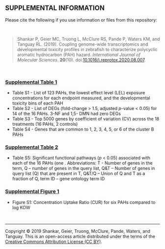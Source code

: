 ## SUPPLEMENTAL INFORMATION
Please cite the following if you use information or files from this repository:

<br>

>Shankar P, Geier MC, Truong L, McClure RS, Pande P, Waters KM, and Tanguay RL. (2019). Coupling genome-wide transcriptomics and developmental toxicity profiles in zebrafish to characterize polycyclic aromatic hydrocarbon (PAH) hazard. *International Journal of Molecular Sciences*. **20**(10). doi:[10.1016/j.reprotox.2020.08.007](https://doi.org/10.3390/ijms20102570).

<br>

### [Supplemental Table 1](https://github.com/Tanguay-Lab/Manuscripts/blob/main/Shankar_2019_Int_J_Mol_Sci/Files/Supplemental_Table_1.xlsx)
* Table S1 - List of 123 PAHs, the lowest effect level (LEL) exposure concentrations for each endpoint measured, and the developmental toxicity bins of each PAH 
* Table S2 - List of DEGs (fold-change > 1.5, adjusted _p_-value < 0.05) for 14 of the 16 PAHs. 3-NF and 1,5- DMN had zero DEGs 
* Table S3 - Top 5000 genes by coefficient of variation (CV) across the 18 treatments (16 PAHs, 2 controls)
* Table S4 - Genes that are common to 1, 2, 3, 4, 5, or 6 of the cluster B PAHs

### [Supplemental Table 2](https://github.com/Tanguay-Lab/Manuscripts/blob/main/Shankar_2019_Int_J_Mol_Sci/Files/Supplemental_Table_2.xlsx)
* Table S5: Significant functional pathways (_p_ < 0.05) associated with each of the 16 PAHs (one . Abbreviations: T - Number of genes in the term, Q – number of genes in the query list, Q&T – Number of genes in query list (Q) that are present in T, Q&T/Q – Union of Q and T as a fraction of Q, term ID – gene ontology term ID

### [Supplemental Figure 1](https://github.com/Tanguay-Lab/Manuscripts/blob/main/Shankar_2019_Int_J_Mol_Sci/Files/Supplemental_Figure_1.pdf)
* Figure S1: Concentration Uptake Ratio (CUR) for six PAHs compared to log KOW

<br>

***

Copyright © 2019 Shankar, Geier, Truong, McClure, Pande, Waters, and Tanguay. This is an open-access article distributed under the terms of the [Creative Commons Attribution License (CC BY)](https://creativecommons.org/licenses/by/4.0/).

